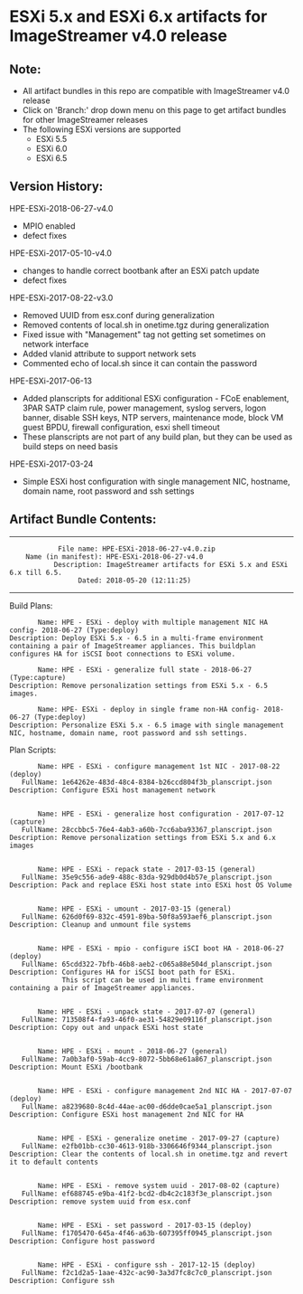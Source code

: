 # ESXi 5.x and ESXi 6.x artifacts for ImageStreamer v4.0 release
## Note:
- All artifact bundles in this repo are compatible with ImageStreamer v4.0 release
- Click on 'Branch:' drop down menu on this page to get artifact bundles for other ImageStreamer releases
- The following ESXi versions are supported
	- ESXi 5.5
	- ESXi 6.0
	- ESXi 6.5
## Version History:

HPE-ESXi-2018-06-27-v4.0
   - MPIO enabled
   - defect fixes

HPE-ESXi-2017-05-10-v4.0
   - changes to handle correct bootbank after an ESXi patch update
   - defect fixes

HPE-ESXi-2017-08-22-v3.0
   - Removed UUID from esx.conf during generalization
   - Removed contents of local.sh in onetime.tgz during generalization
   - Fixed issue with "Management" tag not getting set sometimes on network interface
   - Added vlanid attribute to support network sets   
   - Commented echo of local.sh since it can contain the password

HPE-ESXi-2017-06-13
   - Added planscripts for additional ESXi configuration - FCoE enablement, 3PAR SATP claim rule, power management, syslog servers, logon banner, disable SSH keys, NTP servers, maintenance mode, block VM guest BPDU, firewall configuration, esxi shell timeout
   - These planscripts are not part of any build plan, but they can be used as build steps on need basis 

HPE-ESXi-2017-03-24
   - Simple ESXi host configuration with single management NIC, hostname, domain name, root password and ssh settings
   

## Artifact Bundle Contents:

--------------------------------------------------------------------------------

	            File name: HPE-ESXi-2018-06-27-v4.0.zip
		Name (in manifest): HPE-ESXi-2018-06-27-v4.0
		       Description: ImageStreamer artifacts for ESXi 5.x and ESXi 6.x till 6.5.
		             Dated: 2018-05-20 (12:11:25)

--------------------------------------------------------------------------------

Build Plans:

	       Name: HPE - ESXi - deploy with multiple management NIC HA config- 2018-06-27 (Type:deploy)
	Description: Deploy ESXi 5.x - 6.5 in a multi-frame environment containing a pair of ImageStreamer appliances. This buildplan configures HA for iSCSI boot connections to ESXi volume. 

	       Name: HPE - ESXi - generalize full state - 2018-06-27 (Type:capture)
	Description: Remove personalization settings from ESXi 5.x - 6.5 images.
	            
	       Name: HPE- ESXi - deploy in single frame non-HA config- 2018-06-27 (Type:deploy)
	Description: Personalize ESXi 5.x - 6.5 image with single management NIC, hostname, domain name, root password and ssh settings. 


Plan Scripts:

	       Name: HPE - ESXi - configure management 1st NIC - 2017-08-22 (deploy)
	   FullName: 1e64262e-483d-48c4-8384-b26ccd804f3b_planscript.json
	Description: Configure ESXi host management network


	       Name: HPE - ESXi - generalize host configuration - 2017-07-12 (capture)
	   FullName: 28ccbbc5-76e4-4ab3-a60b-7cc6aba93367_planscript.json
	Description: Remove personalization settings from ESXi 5.x and 6.x images


	       Name: HPE - ESXi - repack state - 2017-03-15 (general)
	   FullName: 35e9c556-ade9-488c-83da-929db0d4b57e_planscript.json
	Description: Pack and replace ESXi host state into ESXi host OS Volume


	       Name: HPE - ESXi - umount - 2017-03-15 (general)
	   FullName: 626d0f69-832c-4591-89ba-50f8a593aef6_planscript.json
	Description: Cleanup and unmount file systems


	       Name: HPE - ESXi - mpio - configure iSCI boot HA - 2018-06-27 (deploy)
	   FullName: 65cdd322-7bfb-46b8-aeb2-c065a88e504d_planscript.json
	Description: Configures HA for iSCSI boot path for ESXi. 
	             This script can be used in multi frame environment containing a pair of ImageStreamer appliances.


	       Name: HPE - ESXi - unpack state - 2017-07-07 (general)
	   FullName: 713508f4-fa93-46f0-ae31-54829e09116f_planscript.json
	Description: Copy out and unpack ESXi host state


	       Name: HPE - ESXi - mount - 2018-06-27 (general)
	   FullName: 7a0b3af0-59ab-4cc9-8072-5bb68e61a867_planscript.json
	Description: Mount ESXi /bootbank


	       Name: HPE - ESXi - configure management 2nd NIC HA - 2017-07-07 (deploy)
	   FullName: a8239680-8c4d-44ae-ac00-d6dde0cae5a1_planscript.json
	Description: Configure ESXi host management 2nd NIC for HA


	       Name: HPE - ESXi - generalize onetime - 2017-09-27 (capture)
	   FullName: e2fb01bb-cc30-4613-918b-3306646f9344_planscript.json
	Description: Clear the contents of local.sh in onetime.tgz and revert it to default contents


	       Name: HPE - ESXi - remove system uuid - 2017-08-02 (capture)
	   FullName: ef688745-e9ba-41f2-bcd2-db4c2c183f3e_planscript.json
	Description: remove system uuid from esx.conf


	       Name: HPE - ESXi - set password - 2017-03-15 (deploy)
	   FullName: f1705470-645a-4f46-a63b-607395ff0945_planscript.json
	Description: Configure host password


	       Name: HPE - ESXi - configure ssh - 2017-12-15 (deploy)
	   FullName: f2c1d2a5-1aae-432c-ac90-3a3d7fc8c7c0_planscript.json
	Description: Configure ssh





